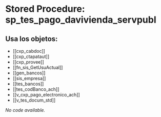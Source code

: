 # Stored Procedure: sp_tes_pago_davivienda_servpubl

## Usa los objetos:
- [[cxp_cabdoc]]
- [[cxp_ctapataut]]
- [[cxp_provee]]
- [[fn_sis_GetUsuActual]]
- [[gen_bancos]]
- [[sis_empresa]]
- [[tes_bancos]]
- [[tes_codBanco_ach]]
- [[v_cxp_pago_electronico_ach]]
- [[v_tes_docum_std]]

*No code available.*
